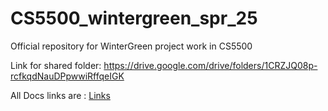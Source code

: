 # CS5500_wintergreen_spr_25
Official repository for WinterGreen project work in CS5500

Link for shared folder: https://drive.google.com/drive/folders/1CRZJQ08p-rcfkqdNauDPpwwiRffqeIGK

All Docs links are : [Links](docs/links.md)

